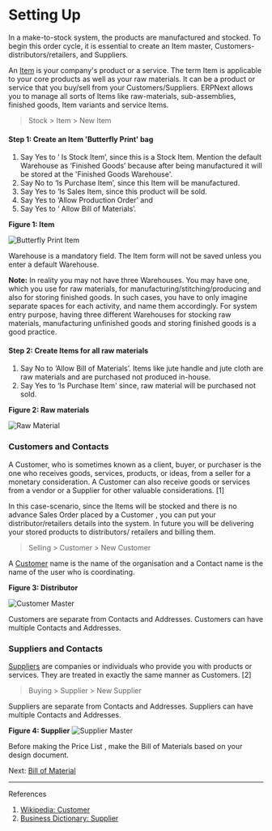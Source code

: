 # Setting Up

<p class="lead">In a make-to-stock system, the products are manufactured and stocked. To begin this order cycle, it is essential to create an Item master, Customers-distributors/retailers, and Suppliers.</p>

An [Item](/stock/item-master) is your company's product or a service. The term Item is applicable to your core products as well as your raw materials. It can be a product or service that you buy/sell from your Customers/Suppliers. ERPNext allows you to manage all sorts of Items like raw-materials, sub-assemblies, finished goods, Item variants and service Items.

> Stock > Item > New Item

#### Step 1: Create an Item 'Butterfly Print' bag

1. Say Yes to ‘ Is Stock Item’, since this is a Stock Item. Mention the default Warehouse as ‘Finished Goods’ because after being manufactured it will be stored at the 'Finished Goods Warehouse'. 
1. Say No to ‘Is Purchase Item’, since this Item will be manufactured. 
1. Say Yes to  ‘Is Sales Item, since this product will be sold. 
1. Say Yes to ‘Allow Production Order’ and 
1. Say Yes to ‘ Allow Bill of Materials’.

__Figure 1: Item__

![Butterfly Print Item](/assets/erpnext_org/images/erpnext/m-t-s-item-butterfly-print.png)

Warehouse is a mandatory field. The Item form will not be saved unless you enter a default Warehouse.

**Note:** In reality you may not have three Warehouses. You may have one, which you use for raw materials, for manufacturing/stitching/producing and also for storing finished goods. In such cases, you have to only imagine separate spaces for each activity, and name them accordingly. For system entry purpose, having three different Warehouses for stocking raw materials, manufacturing unfinished goods and storing finished goods is a good practice.

#### Step 2: Create Items for all raw materials 

1. Say No to ‘Allow Bill of Materials’. Items like jute handle and jute cloth are raw materials and are purchased not produced in-house.
1. Say Yes to ‘Is Purchase Item' since, raw material will be purchased not sold. 

__Figure 2: Raw materials__

![Raw Material](/assets/erpnext_org/images/erpnext/m-t-s-jute-handle-rawmaterial.png)

### Customers and Contacts

A Customer, who is sometimes known as a client, buyer, or purchaser is the one who receives goods, services, products, or ideas, from a seller for a monetary consideration. A Customer can also receive goods or services from a vendor or a Supplier for other valuable considerations. [1]

In this case-scenario, since the Items will be stocked and there is no advance Sales Order placed by a Customer , you can put your distributor/retailers details into the system. In future you will be delivering your stored products to distributors/ retailers and billing them.

> Selling > Customer > New Customer

A [Customer](/selling/customer-master) name is the name of the organisation and a Contact name is the name of the user who is coordinating.

__Figure 3: Distributor__

![Customer Master](/assets/erpnext_org/images/erpnext/m-t-s-distributor.png)

Customers are separate from Contacts and Addresses. Customers can have multiple Contacts and Addresses.

### Suppliers and Contacts

 [Suppliers](/buying/supplier-master) are companies or individuals who provide you with products or services. They are treated in exactly the same manner as Customers. [2]

> Buying > Supplier > New Supplier

Suppliers are separate from Contacts and Addresses. Suppliers can have multiple Contacts and Addresses.

__Figure 4: Supplier__
![Supplier Master](/assets/erpnext_org/images/erpnext/m-t-s-supplier.png)

Before making the Price List , make the Bill of Materials based on your design document.

Next: [Bill of Material](/guide-books/make-to-stock/bill-of-materials)

---

References

1. [Wikipedia: Customer](http://en.wikipedia.org/wiki/Customer)
1. [Business Dictionary: Supplier](http://www.businessdictionary.com/definition/supplier.html)